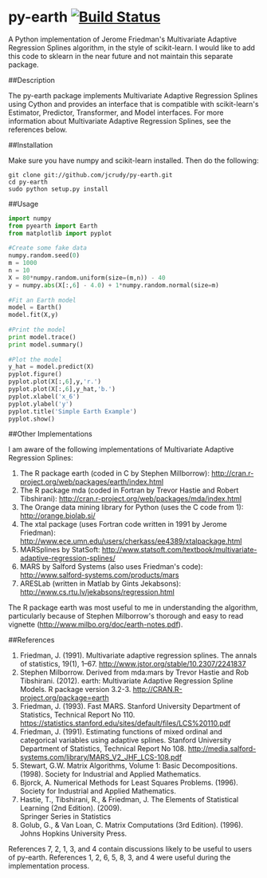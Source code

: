 py-earth [![Build Status](https://travis-ci.org/jcrudy/py-earth.png?branch=master)](https://travis-ci.org/jcrudy/py-earth?branch=master)
========

A Python implementation of Jerome Friedman's Multivariate Adaptive Regression Splines algorithm, 
in the style of scikit-learn.  I would like to add this code to sklearn in the near future and not maintain 
this separate package.

##Description

The py-earth package implements Multivariate Adaptive Regression Splines using Cython and provides an interface that 
is compatible with scikit-learn's Estimator, Predictor, Transformer, and Model interfaces.  For more information about 
Multivariate Adaptive Regression Splines, see the references below.

##Installation

Make sure you have numpy and scikit-learn installed.  Then do the following:

```
git clone git://github.com/jcrudy/py-earth.git
cd py-earth
sudo python setup.py install
```

##Usage
```python
import numpy
from pyearth import Earth
from matplotlib import pyplot
    
#Create some fake data
numpy.random.seed(0)
m = 1000
n = 10
X = 80*numpy.random.uniform(size=(m,n)) - 40
y = numpy.abs(X[:,6] - 4.0) + 1*numpy.random.normal(size=m)
    
#Fit an Earth model
model = Earth()
model.fit(X,y)
    
#Print the model
print model.trace()
print model.summary()
    
#Plot the model
y_hat = model.predict(X)
pyplot.figure()
pyplot.plot(X[:,6],y,'r.')
pyplot.plot(X[:,6],y_hat,'b.')
pyplot.xlabel('x_6')
pyplot.ylabel('y')
pyplot.title('Simple Earth Example')
pyplot.show()
 ```
 
##Other Implementations

I am aware of the following implementations of Multivariate Adaptive Regression Splines:

1. The R package earth (coded in C by Stephen Millborrow): http://cran.r-project.org/web/packages/earth/index.html
2. The R package mda (coded in Fortran by Trevor Hastie and Robert Tibshirani): http://cran.r-project.org/web/packages/mda/index.html
3. The Orange data mining library for Python (uses the C code from 1): http://orange.biolab.si/
4. The xtal package (uses Fortran code written in 1991 by Jerome Friedman): http://www.ece.umn.edu/users/cherkass/ee4389/xtalpackage.html
5. MARSplines by StatSoft: http://www.statsoft.com/textbook/multivariate-adaptive-regression-splines/
6. MARS by Salford Systems (also uses Friedman's code): http://www.salford-systems.com/products/mars
7. ARESLab (written in Matlab by Gints Jekabsons): http://www.cs.rtu.lv/jekabsons/regression.html

The R package earth was most useful to me in understanding the algorithm, particularly because of Stephen Milborrow's 
thorough and easy to read vignette (http://www.milbo.org/doc/earth-notes.pdf).
 
##References

1. Friedman, J. (1991). Multivariate adaptive regression splines. The annals of statistics, 
   19(1), 1–67. http://www.jstor.org/stable/10.2307/2241837
2. Stephen Milborrow. Derived from mda:mars by Trevor Hastie and Rob Tibshirani.
   (2012). earth: Multivariate Adaptive Regression Spline Models. R package
   version 3.2-3. http://CRAN.R-project.org/package=earth
3. Friedman, J. (1993). Fast MARS. Stanford University Department of Statistics, Technical Report No 110. 
   https://statistics.stanford.edu/sites/default/files/LCS%20110.pdf
4. Friedman, J. (1991). Estimating functions of mixed ordinal and categorical variables using adaptive splines.
   Stanford University Department of Statistics, Technical Report No 108. 
   http://media.salford-systems.com/library/MARS_V2_JHF_LCS-108.pdf
5. Stewart, G.W. Matrix Algorithms, Volume 1: Basic Decompositions. (1998). Society for Industrial and Applied 
   Mathematics.
6. Bjorck, A. Numerical Methods for Least Squares Problems. (1996). Society for Industrial and Applied 
   Mathematics.
7. Hastie, T., Tibshirani, R., & Friedman, J. The Elements of Statistical Learning (2nd Edition). (2009).  
   Springer Series in Statistics
8. Golub, G., & Van Loan, C. Matrix Computations (3rd Edition). (1996). Johns Hopkins University Press.
   
References 7, 2, 1, 3, and 4 contain discussions likely to be useful to users of py-earth.  References 1, 2, 6, 5, 
8, 3, and 4 were useful during the implementation process.



   
